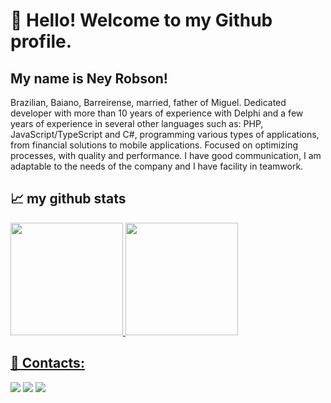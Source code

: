 # 👋 Hello! Welcome to my Github profile.
## My name is Ney Robson!

<div>
  <p>
  Brazilian, Baiano, Barreirense, married, father of Miguel. Dedicated developer with more than 10 years of experience with Delphi and a few years of experience in several other languages such as: PHP, JavaScript/TypeScript and C#, programming various types of applications, from financial solutions to mobile applications. Focused on optimizing processes, with quality and performance. I have good communication, I am adaptable to the needs of the company and I have facility in teamwork.
  </p>
</div>

## 📈 my github stats

<div>
<a href="https://github.com/neyrobson-dev">
<img height="180em" src="https://github-readme-stats.vercel.app/api?username=neyrobson-dev&theme=dark&show_icons=true"/>
<img height="180em" src="https://github-readme-stats.vercel.app/api?username=neyrobson-dev&theme=dark&show_icons=true&include_all_commits=true&count_private=true"/>
</div>

## 💬 Contacts:

<div>
<a href="https://www.instagram.com/neyrobsondm/" target="_blank"><img src="https://img.shields.io/badge/-Instagram-%23E4405F?style=for-the-badge&logo=instagram&logoColor=white" target="_blank"></a>
<a href = "mailto:neyrobson.dev@gmail.com"><img src="https://img.shields.io/badge/Gmail-D14836?style=for-the-badge&logo=gmail&logoColor=white" target="_blank"></a>
<a href="https://www.linkedin.com/in/ney-robson-araujo-49944675/" target="_blank"><img src="https://img.shields.io/badge/-LinkedIn-%230077B5?style=for-the-badge&logo=linkedin&logoColor=white" target="_blank"></a>   
</div>

